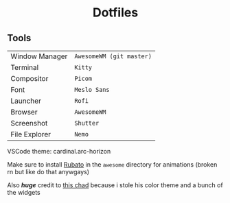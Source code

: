 <h1 style="text-align: center;">Dotfiles</h1>
<h2>Tools</h1>
    <table>
        <tr>
            <td>Window Manager</td>
            <td><code>AwesomeWM (git master)</code>
        </tr>
        <tr>
            <td>Terminal</td>
            <td><code>Kitty</code>
        </tr>
        <tr>
            <td>Compositor</td>
            <td><code>Picom</code>
        </tr>
        <tr>
            <td>Font</td>
            <td><code>Meslo Sans</code>
        </tr>
        <tr>
            <td>Launcher</td>
            <td><code>Rofi</code>
        </tr>
        <tr>
            <td>Browser</td>
            <td><code>AwesomeWM</code>
        </tr>
        <tr>
            <td>Screenshot</td>
            <td><code>Shutter</code>
        </tr>
        <tr>
            <td>File Explorer</td>
            <td><code>Nemo</code>
        </tr>
    </table>

VSCode theme: cardinal.arc-horizon

Make sure to install [Rubato](https://github.com/andOrlando/rubato) in the `awesome` directory for animations (broken rn but like do that anywgays)

Also ***huge*** credit to [this chad](https://github.com/drahenprofi/dotfiles) because i stole his color theme and a bunch of the widgets
